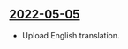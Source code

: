 ## [2022-05-05](https://github.com/faktaoklimatu/graphics/blob/005aa1e96cd7aa16b6a2f189018986d53162cd12/data-visualization/policies/european-union/eu-taxonomy/en-eu-taxonomy.ai)

- Upload English translation.

